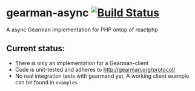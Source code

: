 gearman-async [![Build Status](https://travis-ci.org/bzikarsky/gearman-async.png?branch=master)](https://travis-ci.org/bzikarsky/gearman-async)
=============

A async Gearman implementation for PHP ontop of reactphp

## Current status:
- There is only an implementation for a Gearman-client
- Code is unit-tested and adheres to http://gearman.org/protocol/ 
- No real integration tests with gearmand yet. A working client example can be found in `examples`
